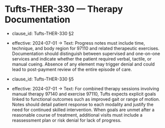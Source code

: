 # Tufts-THER-330 — Therapy Documentation
- clause_id: Tufts-THER-330 §2
- effective: 2024-07-01 →
Text: Progress notes must include time, technique, and body region for 97110 and related therapeutic exercises. Documentation should distinguish between supervised and one-on-one services and indicate whether the patient required verbal, tactile, or manual cueing. Absence of any element may trigger denial and could lead to post-payment review of the entire episode of care.

- clause_id: Tufts-THER-330 §5
- effective: 2024-07-01 →
Text: For combined therapy sessions involving manual therapy 97140 and exercise 97110, Tufts expects explicit goals linked to functional outcomes such as improved gait or range of motion. Notes should detail patient response to each modality and justify the need for continued skilled intervention. When goals are unmet after a reasonable course of treatment, additional visits must include a reassessment plan or risk denial for lack of progress.
